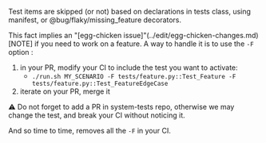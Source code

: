 Test items are skipped (or not) based on declarations in tests class, using manifest, or @bug/flaky/missing_feature decorators.

This fact implies an "[egg-chicken issue]"(../edit/egg-chicken-changes.md)[NOTE] if you need to work on a feature. A way to handle it is to use the `-F` option :

1. in your PR, modify your CI to include the test you want to activate:
    * `./run.sh MY_SCENARIO -F tests/feature.py::Test_Feature -F tests/feature.py::Test_FeatureEdgeCase`
2. iterate on your PR, merge it

:warning: Do not forget to add a PR in system-tests repo, otherwise we may change the test, and break your CI without noticing it.

And so time to time, removes all the `-F` in your CI.
